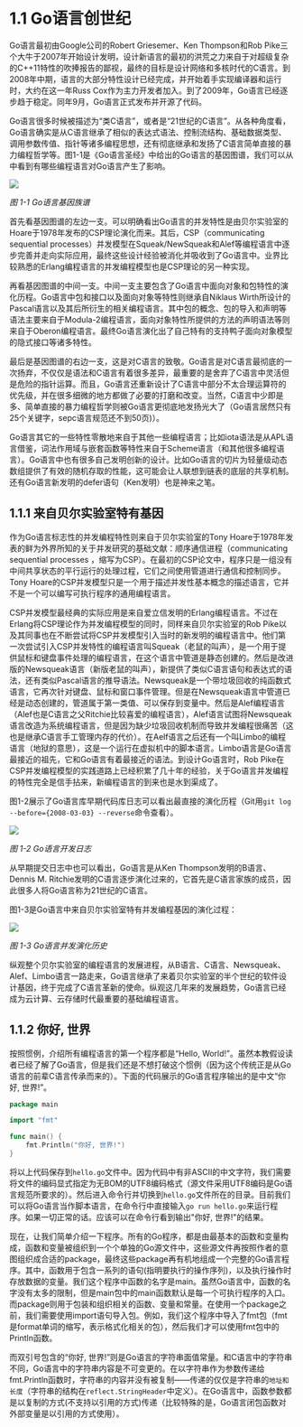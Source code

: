 # 1.1 Go语言创世纪

Go语言最初由Google公司的Robert Griesemer、Ken Thompson和Rob Pike三个大牛于2007年开始设计发明，设计新语言的最初的洪荒之力来自于对超级复杂的C++11特性的吹捧报告的鄙视，最终的目标是设计网络和多核时代的C语言。到2008年中期，语言的大部分特性设计已经完成，并开始着手实现编译器和运行时，大约在这一年Russ Cox作为主力开发者加入。到了2009年，Go语言已经逐步趋于稳定。同年9月，Go语言正式发布并开源了代码。

Go语言很多时候被描述为“类C语言”，或者是“21世纪的C语言”。从各种角度看，Go语言确实是从C语言继承了相似的表达式语法、控制流结构、基础数据类型、调用参数传值、指针等诸多编程思想，还有彻底继承和发扬了C语言简单直接的暴力编程哲学等。图1-1是《Go语言圣经》中给出的Go语言的基因图谱，我们可以从中看到有哪些编程语言对Go语言产生了影响。

![](../images/ch1-1-go-family-tree.png)

*图 1-1 Go语言基因族谱*

首先看基因图谱的左边一支。可以明确看出Go语言的并发特性是由贝尔实验室的Hoare于1978年发布的CSP理论演化而来。其后，CSP（communicating sequential processes）并发模型在Squeak/NewSqueak和Alef等编程语言中逐步完善并走向实际应用，最终这些设计经验被消化并吸收到了Go语言中。业界比较熟悉的Erlang编程语言的并发编程模型也是CSP理论的另一种实现。

再看基因图谱的中间一支。中间一支主要包含了Go语言中面向对象和包特性的演化历程。Go语言中包和接口以及面向对象等特性则继承自Niklaus Wirth所设计的Pascal语言以及其后所衍生的相关编程语言。其中包的概念、包的导入和声明等语法主要来自于Modula-2编程语言，面向对象特性所提供的方法的声明语法等则来自于Oberon编程语言。最终Go语言演化出了自己特有的支持鸭子面向对象模型的隐式接口等诸多特性。

最后是基因图谱的右边一支，这是对C语言的致敬。Go语言是对C语言最彻底的一次扬弃，不仅仅是语法和C语言有着很多差异，最重要的是舍弃了C语言中灵活但是危险的指针运算。而且，Go语言还重新设计了C语言中部分不太合理运算符的优先级，并在很多细微的地方都做了必要的打磨和改变。当然，C语言中少即是多、简单直接的暴力编程哲学则被Go语言更彻底地发扬光大了（Go语言居然只有25个关键字，sepc语言规范还不到50页)）。

Go语言其它的一些特性零散地来自于其他一些编程语言；比如iota语法是从APL语言借鉴，词法作用域与嵌套函数等特性来自于Scheme语言（和其他很多编程语言）。Go语言中也有很多自己发明创新的设计。比如Go语言的切片为轻量级动态数组提供了有效的随机存取的性能，这可能会让人联想到链表的底层的共享机制。还有Go语言新发明的defer语句（Ken发明）也是神来之笔。

## 1.1.1 来自贝尔实验室特有基因

作为Go语言标志性的并发编程特性则来自于贝尔实验室的Tony Hoare于1978年发表的鲜为外界所知的关于并发研究的基础文献：顺序通信进程（communicating sequential processes ，缩写为CSP）。在最初的CSP论文中，程序只是一组没有中间共享状态的平行运行的处理过程，它们之间使用管道进行通信和控制同步。Tony Hoare的CSP并发模型只是一个用于描述并发性基本概念的描述语言，它并不是一个可以编写可执行程序的通用编程语言。

CSP并发模型最经典的实际应用是来自爱立信发明的Erlang编程语言。不过在Erlang将CSP理论作为并发编程模型的同时，同样来自贝尔实验室的Rob Pike以及其同事也在不断尝试将CSP并发模型引入当时的新发明的编程语言中。他们第一次尝试引入CSP并发特性的编程语言叫Squeak（老鼠的叫声），是一个用于提供鼠标和键盘事件处理的编程语言，在这个语言中管道是静态创建的。然后是改进版的Newsqueak语言（新版老鼠的叫声），新提供了类似C语言语句和表达式的语法，还有类似Pascal语言的推导语法。Newsqueak是一个带垃圾回收的纯函数式语言，它再次针对键盘、鼠标和窗口事件管理。但是在Newsqueak语言中管道已经是动态创建的，管道属于第一类值、可以保存到变量中。然后是Alef编程语言（Alef也是C语言之父Ritchie比较喜爱的编程语言），Alef语言试图将Newsqueak语言改造为系统编程语言，但是因为缺少垃圾回收机制而导致并发编程很痛苦（这也是继承C语言手工管理内存的代价）。在Aelf语言之后还有一个叫Limbo的编程语言（地狱的意思），这是一个运行在虚拟机中的脚本语言。Limbo语言是Go语言最接近的祖先，它和Go语言有着最接近的语法。到设计Go语言时，Rob Pike在CSP并发编程模型的实践道路上已经积累了几十年的经验，关于Go语言并发编程的特性完全是信手拈来，新编程语言的到来也是水到渠成了。

图1-2展示了Go语言库早期代码库日志可以看出最直接的演化历程（Git用`git log --before={2008-03-03} --reverse`命令查看）。

![](../images/ch1-2-go-log4.png)

*图 1-2 Go语言开发日志*

从早期提交日志中也可以看出，Go语言是从Ken Thompson发明的B语言、Dennis M. Ritchie发明的C语言逐步演化过来的，它首先是C语言家族的成员，因此很多人将Go语言称为21世纪的C语言。

图1-3是Go语言中来自贝尔实验室特有并发编程基因的演化过程：

![](../images/ch1-3-go-history.png)

*图 1-3 Go语言并发演化历史*

纵观整个贝尔实验室的编程语言的发展进程，从B语言、C语言、Newsqueak、Alef、Limbo语言一路走来，Go语言继承了来着贝尔实验室的半个世纪的软件设计基因，终于完成了C语言革新的使命。纵观这几年来的发展趋势，Go语言已经成为云计算、云存储时代最重要的基础编程语言。

## 1.1.2 你好, 世界

按照惯例，介绍所有编程语言的第一个程序都是“Hello, World!”。虽然本教假设读者已经了解了Go语言，但是我们还是不想打破这个惯例（因为这个传统正是从Go语言的前辈C语言传承而来的）。下面的代码展示的Go语言程序输出的是中文“你好, 世界!”。

```Go
package main

import "fmt"

func main() {
	fmt.Println("你好, 世界!")
}
```

将以上代码保存到`hello.go`文件中。因为代码中有非ASCII的中文字符，我们需要将文件的编码显式指定为无BOM的UTF8编码格式（源文件采用UTF8编码是Go语言规范所要求的）。然后进入命令行并切换到`hello.go`文件所在的目录。目前我们可以将Go语言当作脚本语言，在命令行中直接输入`go run hello.go`来运行程序。如果一切正常的话。应该可以在命令行看到输出"你好, 世界!"的结果。

现在，让我们简单介绍一下程序。所有的Go程序，都是由最基本的函数和变量构成，函数和变量被组织到一个个单独的Go源文件中，这些源文件再按照作者的意图组织成合适的package，最终这些package再有机地组成一个完整的Go语言程序。其中，函数用于包含一系列的语句(指明要执行的操作序列)，以及执行操作时存放数据的变量。我们这个程序中函数的名字是main。虽然Go语言中，函数的名字没有太多的限制，但是main包中的main函数默认是每一个可执行程序的入口。而package则用于包装和组织相关的函数、变量和常量。在使用一个package之前，我们需要使用import语句导入包。例如，我们这个程序中导入了fmt包（fmt是format单词的缩写，表示格式化相关的包），然后我们才可以使用fmt包中的Println函数。

而双引号包含的“你好, 世界!”则是Go语言的字符串面值常量。和C语言中的字符串不同，Go语言中的字符串内容是不可变更的。在以字符串作为参数传递给fmt.Println函数时，字符串的内容并没有被复制——传递的仅仅是字符串的`地址和长度`（字符串的结构在`reflect.StringHeader`中定义）。在Go语言中，函数参数都是以复制的方式(不支持以引用的方式)传递（比较特殊的是，Go语言闭包函数对外部变量是以引用的方式使用）。

